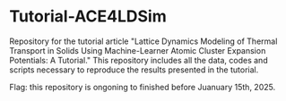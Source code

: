 # Tutorial-ACE4LDSim

Repository for the tutorial article "Lattice Dynamics Modeling of Thermal Transport in Solids Using Machine-Learner Atomic Cluster Expansion Potentials: A Tutorial." This repository includes all the data, codes and scripts necessary to reproduce the results presented in the tutorial.

Flag: this repository is ongoning to finished before Juanuary 15th, 2025.
